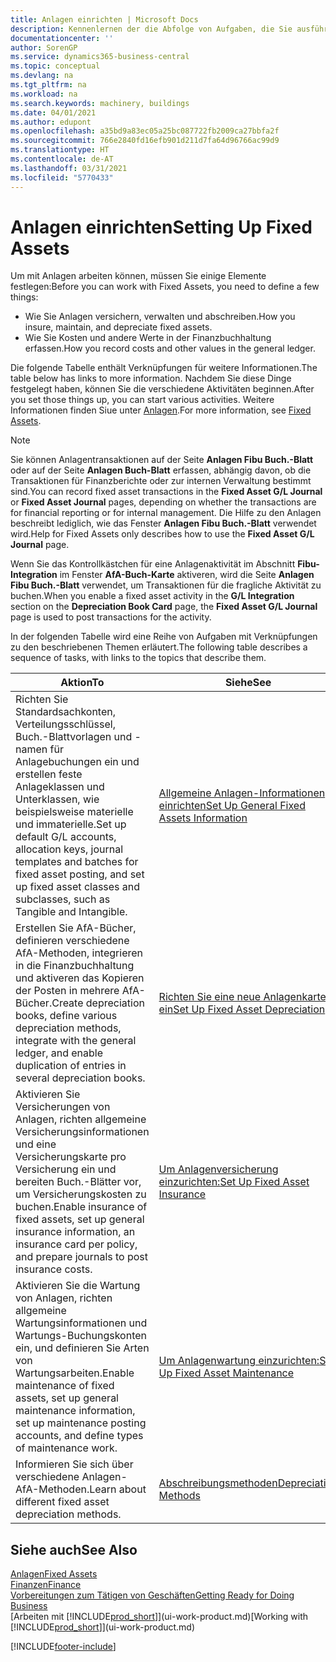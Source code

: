 ```yaml
---
title: Anlagen einrichten | Microsoft Docs
description: Kennenlernen der die Abfolge von Aufgaben, die Sie ausführen müssen, um Anlagen einzurichten, wie Arbeitsplätze oder Gebäude.
documentationcenter: ''
author: SorenGP
ms.service: dynamics365-business-central
ms.topic: conceptual
ms.devlang: na
ms.tgt_pltfrm: na
ms.workload: na
ms.search.keywords: machinery, buildings
ms.date: 04/01/2021
ms.author: edupont
ms.openlocfilehash: a35bd9a83ec05a25bc087722fb2009ca27bbfa2f
ms.sourcegitcommit: 766e2840fd16efb901d211d7fa64d96766ac99d9
ms.translationtype: HT
ms.contentlocale: de-AT
ms.lasthandoff: 03/31/2021
ms.locfileid: "5770433"
---
```

# <a name="setting-up-fixed-assets"></a><span data-ttu-id="b7176-103">Anlagen einrichten</span><span class="sxs-lookup"><span data-stu-id="b7176-103">Setting Up Fixed Assets</span></span>
<span data-ttu-id="b7176-104">Um mit Anlagen arbeiten können, müssen Sie einige Elemente festlegen:</span><span class="sxs-lookup"><span data-stu-id="b7176-104">Before you can work with Fixed Assets, you need to define a few things:</span></span>  

* <span data-ttu-id="b7176-105">Wie Sie Anlagen versichern, verwalten und abschreiben.</span><span class="sxs-lookup"><span data-stu-id="b7176-105">How you insure, maintain, and depreciate fixed assets.</span></span>  
* <span data-ttu-id="b7176-106">Wie Sie Kosten und andere Werte in der Finanzbuchhaltung erfassen.</span><span class="sxs-lookup"><span data-stu-id="b7176-106">How you record costs and other values in the general ledger.</span></span>  

<span data-ttu-id="b7176-107">Die folgende Tabelle enthält Verknüpfungen für weitere Informationen.</span><span class="sxs-lookup"><span data-stu-id="b7176-107">The table below has links to more information.</span></span> <span data-ttu-id="b7176-108">Nachdem Sie diese Dinge festgelegt haben, können Sie die verschiedene Aktivitäten beginnen.</span><span class="sxs-lookup"><span data-stu-id="b7176-108">After you set those things up, you can start various activities.</span></span> <span data-ttu-id="b7176-109">Weitere Informationen finden Siue unter [Anlagen](fa-manage.md).</span><span class="sxs-lookup"><span data-stu-id="b7176-109">For more information, see [Fixed Assets](fa-manage.md).</span></span>  

> [!NOTE]  
>   <span data-ttu-id="b7176-110">Sie können Anlagentransaktionen auf der Seite **Anlagen Fibu Buch.-Blatt** oder auf der Seite **Anlagen Buch-Blatt** erfassen, abhängig davon, ob die Transaktionen für Finanzberichte oder zur internen Verwaltung bestimmt sind.</span><span class="sxs-lookup"><span data-stu-id="b7176-110">You can record fixed asset transactions in the **Fixed Asset G/L Journal** or **Fixed Asset Journal** pages, depending on whether the transactions are for financial reporting or for internal management.</span></span> <span data-ttu-id="b7176-111">Die Hilfe zu den Anlagen beschreibt lediglich, wie das Fenster **Anlagen Fibu Buch.-Blatt** verwendet wird.</span><span class="sxs-lookup"><span data-stu-id="b7176-111">Help for Fixed Assets only describes how to use the **Fixed Asset G/L Journal** page.</span></span>  

<span data-ttu-id="b7176-112">Wenn Sie das Kontrollkästchen für eine Anlagenaktivität im Abschnitt **Fibu-Integration** im Fenster **AfA-Buch-Karte** aktiveren, wird die Seite **Anlagen Fibu Buch.-Blatt** verwendet, um Transaktionen für die fragliche Aktivität zu buchen.</span><span class="sxs-lookup"><span data-stu-id="b7176-112">When you enable a fixed asset activity in the **G/L Integration** section on the **Depreciation Book Card** page, the **Fixed Asset G/L Journal** page is used to post transactions for the activity.</span></span>

<span data-ttu-id="b7176-113">In der folgenden Tabelle wird eine Reihe von Aufgaben mit Verknüpfungen zu den beschriebenen Themen erläutert.</span><span class="sxs-lookup"><span data-stu-id="b7176-113">The following table describes a sequence of tasks, with links to the topics that describe them.</span></span>  

| <span data-ttu-id="b7176-114">Aktion</span><span class="sxs-lookup"><span data-stu-id="b7176-114">To</span></span> | <span data-ttu-id="b7176-115">Siehe</span><span class="sxs-lookup"><span data-stu-id="b7176-115">See</span></span> |
| --- | --- |
| <span data-ttu-id="b7176-116">Richten Sie Standardsachkonten, Verteilungsschlüssel, Buch.-Blattvorlagen und - namen für Anlagebuchungen ein und erstellen feste Anlageklassen und Unterklassen, wie beispielsweise materielle und immaterielle.</span><span class="sxs-lookup"><span data-stu-id="b7176-116">Set up default G/L accounts, allocation keys, journal templates and batches for fixed asset posting, and set up fixed asset classes and subclasses, such as Tangible and Intangible.</span></span> |[<span data-ttu-id="b7176-117">Allgemeine Anlagen-Informationen einrichten</span><span class="sxs-lookup"><span data-stu-id="b7176-117">Set Up General Fixed Assets Information</span></span>](fa-how-setup-general.md) |
| <span data-ttu-id="b7176-118">Erstellen Sie AfA-Bücher, definieren verschiedene AfA-Methoden, integrieren in die Finanzbuchhaltung und aktiveren das Kopieren der Posten in mehrere AfA-Bücher.</span><span class="sxs-lookup"><span data-stu-id="b7176-118">Create depreciation books, define various depreciation methods, integrate with the general ledger, and enable duplication of entries in several depreciation books.</span></span> |[<span data-ttu-id="b7176-119">Richten Sie eine neue Anlagenkarte ein</span><span class="sxs-lookup"><span data-stu-id="b7176-119">Set Up Fixed Asset Depreciation</span></span>](fa-how-setup-depreciation.md) |
| <span data-ttu-id="b7176-120">Aktivieren Sie Versicherungen von Anlagen, richten allgemeine Versicherungsinformationen und eine Versicherungskarte pro Versicherung ein und bereiten Buch.-Blätter vor, um Versicherungskosten zu buchen.</span><span class="sxs-lookup"><span data-stu-id="b7176-120">Enable insurance of fixed assets, set up general insurance information, an insurance card per policy, and prepare journals to post insurance costs.</span></span> |[<span data-ttu-id="b7176-121">Um Anlagenversicherung einzurichten:</span><span class="sxs-lookup"><span data-stu-id="b7176-121">Set Up Fixed Asset Insurance</span></span>](fa-how-setup-insurance.md) |
| <span data-ttu-id="b7176-122">Aktivieren Sie die Wartung von Anlagen, richten allgemeine Wartungsinformationen und Wartungs-Buchungskonten ein, und definieren Sie Arten von Wartungsarbeiten.</span><span class="sxs-lookup"><span data-stu-id="b7176-122">Enable maintenance of fixed assets, set up general maintenance information, set up maintenance posting accounts, and define types of maintenance work.</span></span> |[<span data-ttu-id="b7176-123">Um Anlagenwartung einzurichten:</span><span class="sxs-lookup"><span data-stu-id="b7176-123">Set Up Fixed Asset Maintenance</span></span>](fa-how-setup-maintenance.md) |
| <span data-ttu-id="b7176-124">Informieren Sie sich über verschiedene Anlagen-AfA-Methoden.</span><span class="sxs-lookup"><span data-stu-id="b7176-124">Learn about different fixed asset depreciation methods.</span></span> |[<span data-ttu-id="b7176-125">Abschreibungsmethoden</span><span class="sxs-lookup"><span data-stu-id="b7176-125">Depreciation Methods</span></span>](fa-depreciation-methods.md) |

## <a name="see-also"></a><span data-ttu-id="b7176-126">Siehe auch</span><span class="sxs-lookup"><span data-stu-id="b7176-126">See Also</span></span>
[<span data-ttu-id="b7176-127">Anlagen</span><span class="sxs-lookup"><span data-stu-id="b7176-127">Fixed Assets</span></span>](fa-manage.md)  
[<span data-ttu-id="b7176-128">Finanzen</span><span class="sxs-lookup"><span data-stu-id="b7176-128">Finance</span></span>](finance.md)  
[<span data-ttu-id="b7176-129">Vorbereitungen zum Tätigen von Geschäften</span><span class="sxs-lookup"><span data-stu-id="b7176-129">Getting Ready for Doing Business</span></span>](ui-get-ready-business.md)  
<span data-ttu-id="b7176-130">[Arbeiten mit [!INCLUDE[prod_short](includes/prod_short.md)]](ui-work-product.md)</span><span class="sxs-lookup"><span data-stu-id="b7176-130">[Working with [!INCLUDE[prod_short](includes/prod_short.md)]](ui-work-product.md)</span></span>


[!INCLUDE[footer-include](includes/footer-banner.md)]